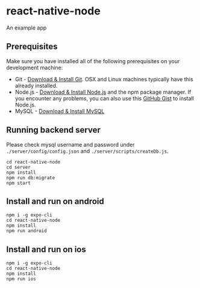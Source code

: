 # react-native-node
An example app 

## Prerequisites
Make sure you have installed all of the following prerequisites on your development machine:
* Git - [Download & Install Git](https://git-scm.com/downloads). OSX and Linux machines typically have this already installed.
* Node.js - [Download & Install Node.js](https://nodejs.org/en/download/) and the npm package manager. If you encounter any problems, you can also use this [GitHub Gist](https://gist.github.com/isaacs/579814) to install Node.js.
* MySQL - [Download & Install MySQL](https://www.mysql.com/downloads)

## Running backend server
Please check mysql username and password under `./server/config/config.json` and `./server/scripts/createDb.js`.
```
cd react-native-node
cd server
npm install
npm run db:migrate
npm start
```

## Install and run on android
```
npm i -g expo-cli
cd react-native-node
npm install
npm run android
```

## Install and run on ios
```
npm i -g expo-cli
cd react-native-node
npm install
npm run ios
```
